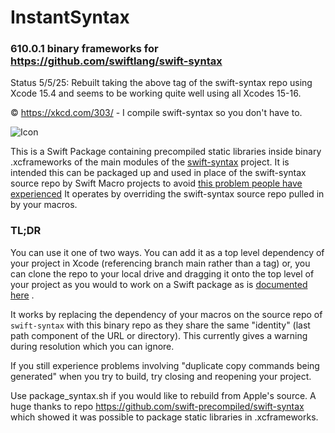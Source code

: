  # InstantSyntax

### 610.0.1 binary frameworks for https://github.com/swiftlang/swift-syntax

Status 5/5/25: Rebuilt taking the above tag of the swift-syntax repo using 
Xcode 15.4 and seems to be working quite well using all Xcodes 15-16.

© https://xkcd.com/303/ - I compile swift-syntax so you don't have to.

![Icon](https://imgs.xkcd.com/comics/compiling.png)

This is a Swift Package containing precompiled static libraries inside binary .xcframeworks of the main 
modules of the [swift-syntax](https://github.com/swiftlang/swift-syntax) project.
It is intended this can be packaged up and used in place of the swift-syntax
source repo by Swift Macro projects to avoid [this problem people have
 experienced](https://forums.swift.org/t/compilation-extremely-slow-since-macros-adoption/67921/65) 
It operates by overriding the swift-syntax source repo pulled in by your macros.

### TL;DR

You can use it one of two ways. You can add it as a top level dependency of your project in Xcode (referencing branch main rather than a tag) or,
you can clone the repo to your local drive and dragging it onto the top level of your project as you would to work on a Swift package as is
[documented here](https://developer.apple.com/documentation/xcode/editing-a-package-dependency-as-a-local-package) .

It works by replacing the dependency of your macros on the source repo of `swift-syntax` with this binary repo as they share the same "identity" (last path component of the URL or directory). This currently gives a warning during resolution which you can ignore.

If you still experience problems involving "duplicate copy commands being 
generated" when you try to build, try closing and reopening your project.

Use package_syntax.sh if you would like to rebuild from Apple's source.
A huge thanks to repo https://github.com/swift-precompiled/swift-syntax
which showed it was possible to package static libraries in .xcframeworks.
